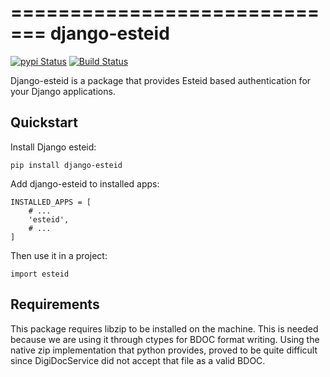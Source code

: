 =============================
django-esteid
=============================

[![pypi Status](https://badge.fury.io/py/django-esteid.png)](https://badge.fury.io/py/django-esteid)
[![Build Status](https://travis-ci.org/thorgate/django-esteid.svg?branch=master)](https://travis-ci.org/thorgate/django-esteid)

Django-esteid is a package that provides Esteid based authentication for your Django applications.

Quickstart
----------

Install Django esteid:

    pip install django-esteid

Add django-esteid to installed apps:

    INSTALLED_APPS = [
        # ...
        'esteid',
        # ...
    ]

Then use it in a project:

    import esteid

Requirements
------------

This package requires libzip to be installed on the machine. This is needed because we are using it through ctypes
for BDOC format writing. Using the native zip implementation that python provides, proved to be quite difficult
since DigiDocService did not accept that file as a valid BDOC.
